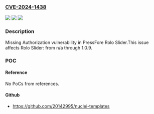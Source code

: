 ### [CVE-2024-1438](https://cve.mitre.org/cgi-bin/cvename.cgi?name=CVE-2024-1438)
![](https://img.shields.io/static/v1?label=Product&message=Rolo%20Slider&color=blue)
![](https://img.shields.io/static/v1?label=Version&message=n%2Fa%3C%3D%201.0.9%20&color=brighgreen)
![](https://img.shields.io/static/v1?label=Vulnerability&message=CWE-862%20Missing%20Authorization&color=brighgreen)

### Description

Missing Authorization vulnerability in PressFore Rolo Slider.This issue affects Rolo Slider: from n/a through 1.0.9.

### POC

#### Reference
No PoCs from references.

#### Github
- https://github.com/20142995/nuclei-templates

